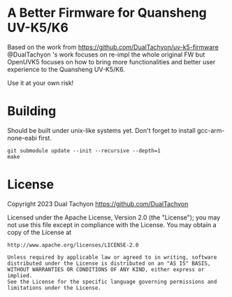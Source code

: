 # A Better Firmware for Quansheng UV-K5/K6

Based on the work from https://github.com/DualTachyon/uv-k5-firmware
@DualTachyon 's work focuses on re-impl the whole original FW but OpenUVK5 focuses on how to bring more functionalities and better user experience to the Quansheng UV-K5/K6.

Use it at your own risk!

# Building
Should be built under unix-like systems yet. 
Don't forget to install gcc-arm-none-eabi first.
```
git submodule update --init --recursive --depth=1
make
```

# License

Copyright 2023 Dual Tachyon
https://github.com/DualTachyon

Licensed under the Apache License, Version 2.0 (the "License");
you may not use this file except in compliance with the License.
You may obtain a copy of the License at

    http://www.apache.org/licenses/LICENSE-2.0

    Unless required by applicable law or agreed to in writing, software
    distributed under the License is distributed on an "AS IS" BASIS,
    WITHOUT WARRANTIES OR CONDITIONS OF ANY KIND, either express or implied.
    See the License for the specific language governing permissions and
    limitations under the License.

